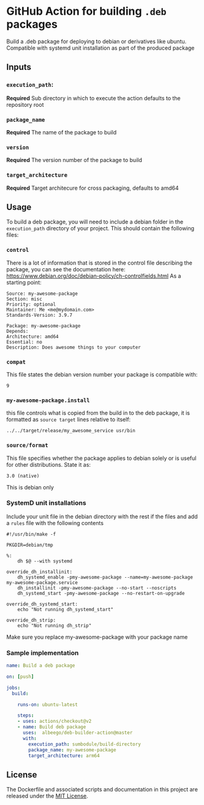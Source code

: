 # GitHub Action for building `.deb` packages

Build a .deb package for deploying to debian or derivatives like ubuntu. Compatible with systemd unit installation as part of the produced package

## Inputs

### `execution_path`:
**Required** Sub directory in which to execute the action defaults to the repository root
### `package_name`
**Required** The name of the package to build
### `version`
**Required** The version number of the package to build
### `target_architecture`
**Required** Target architecure for cross packaging, defaults to amd64

## Usage

To build a deb package, you will need to include a debian folder in the `execution_path` directory of your project. This should contain the following files:

### `control`
There is a lot of information that is stored in the control file describing the package, you can see the documentation here: https://www.debian.org/doc/debian-policy/ch-controlfields.html As a starting point:
```shell script
Source: my-awesome-package
Section: misc
Priority: optional
Maintainer: Me <me@mydomain.com>
Standards-Version: 3.9.7

Package: my-awesome-package
Depends:
Architecture: amd64
Essential: no
Description: Does awesome things to your computer
``` 
### `compat`
This file states the debian version number your package is compatible with:
```shell script
9
``` 
### `my-awesome-package.install`
this file controls what is copied from the build in to the deb package, it is formatted as `source target` lines relative to itself:
```shell script
../../target/release/my_awesome_service usr/bin
```
### `source/format`
This file specifies whether the package applies to debian solely or is useful for other distributions. State it as:
```shell script
3.0 (native)
``` 
This is debian only
### SystemD unit installations
Include your unit file in the debian directory with the rest if the files and add a `rules` file with the following contents
```shell script
#!/usr/bin/make -f

PKGDIR=debian/tmp

%:
	dh $@ --with systemd

override_dh_installinit:
	dh_systemd_enable -pmy-awesome-package --name=my-awesome-package my-awesome-package.service
	dh_installinit -pmy-awesome-package --no-start --noscripts
	dh_systemd_start -pmy-awesome-package --no-restart-on-upgrade

override_dh_systemd_start:
	echo "Not running dh_systemd_start"

override_dh_strip:
	echo "Not running dh_strip"
```
Make sure you replace my-awesome-package with your package name

### Sample implementation
```yaml
name: Build a deb package

on: [push]

jobs:
  build:

    runs-on: ubuntu-latest

    steps:
    - uses: actions/checkout@v2
    - name: Build deb package
      uses:  albeego/deb-builder-action@master
      with:
        execution_path: sumbodule/build-directory
        package_name: my-awesome-package
        target_architecture: arm64
```

## License

The Dockerfile and associated scripts and documentation in this project are released under the [MIT License](LICENSE-MIT.txt).

